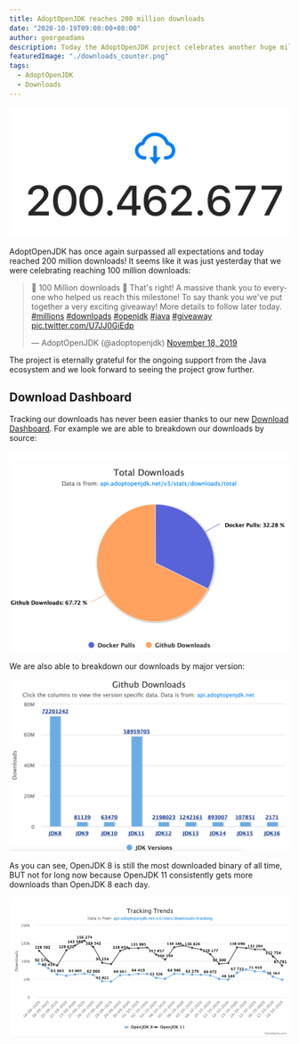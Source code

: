 ```yaml
---
title: AdoptOpenJDK reaches 200 million downloads
date: "2020-10-19T09:00:00+00:00"
author: georgeadams
description: Today the AdoptOpenJDK project celebrates another huge milestone.
featuredImage: "./downloads_counter.png"
tags:
  - AdoptOpenJDK
  - Downloads
---
```


![Download Counter](./downloads_counter.png)

AdoptOpenJDK has once again surpassed all expectations and today reached 200 million downloads! It seems like it was just yesterday that we were celebrating reaching 100 million downloads:

<blockquote class="twitter-tweet"><p lang="en" dir="ltr">🎉 100 Million downloads 🎉 That&#39;s right! A massive thank you to everyone who helped us reach this milestone! To say thank you we&#39;ve put together a very exciting giveaway! More details to follow later today. <a href="https://twitter.com/hashtag/millions?src=hash&amp;ref_src=twsrc%5Etfw">#millions</a> <a href="https://twitter.com/hashtag/downloads?src=hash&amp;ref_src=twsrc%5Etfw">#downloads</a> <a href="https://twitter.com/hashtag/openjdk?src=hash&amp;ref_src=twsrc%5Etfw">#openjdk</a> <a href="https://twitter.com/hashtag/java?src=hash&amp;ref_src=twsrc%5Etfw">#java</a> <a href="https://twitter.com/hashtag/giveaway?src=hash&amp;ref_src=twsrc%5Etfw">#giveaway</a> <a href="https://t.co/U7JJ0GiEdp">pic.twitter.com/U7JJ0GiEdp</a></p>&mdash; AdoptOpenJDK (@adoptopenjdk) <a href="https://twitter.com/adoptopenjdk/status/1196369855374659587?ref_src=twsrc%5Etfw">November 18, 2019</a></blockquote> <script async src="https://platform.twitter.com/widgets.js" charset="utf-8"></script>

The project is eternally grateful for the ongoing support from the Java ecosystem and we look forward to seeing the project grow further.

## Download Dashboard

Tracking our downloads has never been easier thanks to our new [Download Dashboard](https://dash-v2.adoptopenjdk.net/). For example we are able to breakdown our downloads by source:

![Pie chart displaying the distribution of AdoptOpenJDK downloads by source: 2/3 GitHub, 1/3 Docker pulls](./pie_chart.png)

We are also able to breakdown our downloads by major version:

![Bar chart displaying the distribution of AdoptOpenJDK by version](./bar_chart.png)

As you can see, OpenJDK 8 is still the most downloaded binary of all time, BUT not for long now because OpenJDK 11 consistently gets more downloads than OpenJDK 8 each day.

![Download Line Chart](./line_chart.png)
